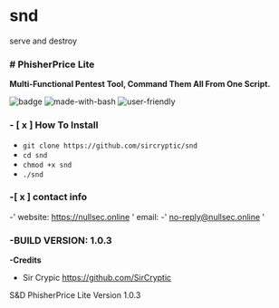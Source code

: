 # snd
serve and destroy
### # PhisherPrice Lite
**Multi-Functional Pentest Tool, Command Them All From One Script.**

![badge](https://user-images.githubusercontent.com/48811414/86191653-8233fb80-bb3f-11ea-8b2c-5e8737da4464.png) ![made-with-bash](https://user-images.githubusercontent.com/48811414/86414182-29896d80-bcbb-11ea-9b0b-de6b57eb583d.png) ![user-friendly](https://user-images.githubusercontent.com/48811414/86414184-2a220400-bcbb-11ea-89a8-89890f2e3775.png)

### **- [ x ] How To Install**

- `git clone https://github.com/sircryptic/snd`
- `cd snd`
-  `chmod +x snd`
-  `./snd`

### **-[ x ] contact info**
-' website: https://nullsec.online ' email:
-' no-reply@nullsec.online '

### **-BUILD VERSION: 1.0.3**

**-Credits**

- Sir Crypic 
https://github.com/SirCryptic


S&D PhisherPrice Lite Version 1.0.3 <tagname>
